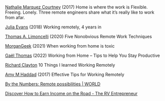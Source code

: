 
[Nathalie Marquez Courtney](https://increment.com/development/home-is-where-the-work-is/)
(2017) Home is where the work is
Flexible. Freeing. Lonely. Three remote engineers share what it’s really like to work from afar.

[Julia Evans](https://jvns.ca/blog/2018/02/18/working-remotely--4-years-in/)
(2018) Working remotely, 4 years in

[Thomas A. Limoncelli](https://queue.acm.org/detail.cfm?id=3417752)
(2020) Five Nonobvious Remote Work Techniques

[MorganGeek](https://morgan.zoemp.be/when-working-from-home-is-toxic/)
(2021) When working from home is toxic

[Gaël Thomas](https://www.freecodecamp.org/news/working-from-home-tips-to-stay-productive/)
(2022) Working from Home – Tips to Help You Stay Productive

[Richard Clayton](https://rclayton.silvrback.com/10-things-i-learned-working-remotely)
10 Things I learned Working Remotely

[Amy M Haddad](https://medium.com/swlh/effective-tips-for-working-remotely-23cc290a8c08)
(2017) Effective Tips for Working Remotely

[By the Numbers: Remote possibilities | WORLD](https://wng.org/articles/by-the-numbers-remote-possibilities-1720574103)

[Discover How to Earn Income on the Road - The RV Entrepreneur](https://rvlife.com/feature/the-rv-entrepreneur/)
